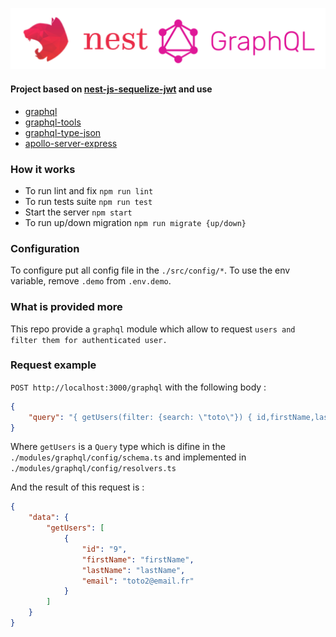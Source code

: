 ![Nest](assets/logo.png)

#### Project based on [nest-js-sequelize-jwt](https://github.com/adrien2p/nest-js-sequelize-jwt) and use

- [graphql](http://graphql.org/)
- [graphql-tools](https://github.com/apollographql/graphql-tools)
- [graphql-type-json](https://github.com/taion/graphql-type-json)
- [apollo-server-express](apollo-server-express)

 ### How it works
 
- To run lint and fix `npm run lint`
- To run tests suite `npm run test`
- Start the server `npm start`
- To run up/down migration `npm run migrate {up/down}`

### Configuration

To configure put all config file in the `./src/config/*`.
To use the env variable, remove `.demo` from `.env.demo`.

### What is provided more

This repo provide a `graphql` module which allow to request `users
and filter them for authenticated user.`

### Request example

`POST http://localhost:3000/graphql` with the following body :
```json
{
    "query": "{ getUsers(filter: {search: \"toto\"}) { id,firstName,lastName,email} }"
}
```

Where `getUsers` is a `Query` type which is difine in the `./modules/graphql/config/schema.ts` and implemented in `./modules/graphql/config/resolvers.ts`

And the result of this request is :
```json
{
    "data": {
        "getUsers": [
            {
                "id": "9",
                "firstName": "firstName",
                "lastName": "lastName",
                "email": "toto2@email.fr"
            }
        ]
    }
}
``` 
